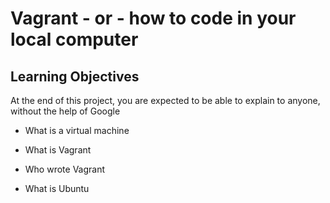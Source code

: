 # Vagrant - or - how to code in your local computer

## Learning Objectives


At the end of this project, you are expected to be able to explain to anyone, without the help of Google

* What is a virtual machine

* What is Vagrant

* Who wrote Vagrant

* What is Ubuntu
 
